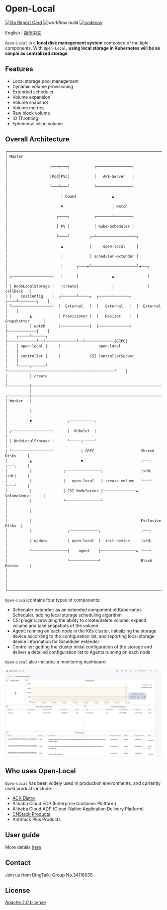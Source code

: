 # Open-Local

[![Go Report Card](https://goreportcard.com/badge/github.com/alibaba/open-local)](https://goreportcard.com/report/github.com/alibaba/open-local)
![workflow build](https://github.com/alibaba/open-local/actions/workflows/build.yml/badge.svg)
[![codecov](https://codecov.io/gh/alibaba/open-local/branch/main/graphs/badge.svg)](https://codecov.io/gh/alibaba/open-local)

English | [简体中文](./README_zh_CN.md)

`Open-Local` is a **local disk management system** composed of multiple components. With `Open-Local`, **using local storage in Kubernetes will be as simple as centralized storage**.

## Features

- Local storage pool management
- Dynamic volume provisioning
- Extended scheduler
- Volume expansion
- Volume snapshot
- Volume metrics
- Raw block volume
- IO Throttling
- Ephemeral inline volume

## Overall Architecture

```
┌─────────────────────────────────────────────────────────────────────────────┐
│ Master                                                                      │
│                   ┌───┬───┐           ┌────────────────┐                    │
│                   │Pod│PVC│           │   API-Server   │                    │
│                   └───┴┬──┘           └────────────────┘                    │
│                        │ bound                ▲                             │
│                        ▼                      │ watch                       │
│                      ┌────┐           ┌───────┴────────┐                    │
│                      │ PV │           │ Kube-Scheduler │                    │
│                      └────┘         ┌─┴────────────────┴─┐                  │
│                        ▲            │     open-local     │                  │
│                        │            │ scheduler-extender │                  │
│                        │      ┌────►└────────────────────┘◄───┐             │
│ ┌──────────────────┐   │      │               ▲               │             │
│ │ NodeLocalStorage │   │create│               │               │  callback   │
│ │    InitConfig    │  ┌┴──────┴─────┐  ┌──────┴───────┐  ┌────┴────────┐    │
│ └──────────────────┘  │  External   │  │   External   │  │  External   │    │
│          ▲            │ Provisioner │  │   Resizer    │  │ Snapshotter │    │
│          │ watch      ├─────────────┤  ├──────────────┤  ├─────────────┤    │
│    ┌─────┴──────┐     ├─────────────┴──┴──────────────┴──┴─────────────┤GRPC│
│    │ open-local │     │                 open-local                     │    │
│    │ controller │     │             CSI ControllerServer               │    │
│    └─────┬──────┘     └────────────────────────────────────────────────┘    │
│          │ create                                                           │
└──────────┼──────────────────────────────────────────────────────────────────┘
           │
┌──────────┼──────────────────────────────────────────────────────────────────┐
│ Worker   │                                                                  │
│          │                                                                  │
│          ▼                ┌───────────┐                                     │
│ ┌──────────────────┐      │  Kubelet  │                                     │
│ │ NodeLocalStorage │      └─────┬─────┘                                     │
│ └──────────────────┘            │ GRPC                     Shared Disks     │
│          ▲                      ▼                          ┌───┐  ┌───┐     │
│          │              ┌────────────────┐                 │sdb│  │sdc│     │
│          │              │   open-local   │ create volume   └───┘  └───┘     │
│          │              │ CSI NodeServer ├───────────────► VolumeGroup      │
│          │              └────────────────┘                                  │
│          │                                                                  │
│          │                                                 Exclusive Disks  │
│          │                ┌─────────────┐                  ┌───┐            │
│          │ update         │ open-local  │  init device     │sdd│            │
│          └────────────────┤    agent    ├────────────────► └───┘            │
│                           └─────────────┘                  Block Device     │
│                                                                             │
│                                                                             │
└─────────────────────────────────────────────────────────────────────────────┘
```

`Open-Local`contains four types of components:

- Scheduler extender: as an extended component of Kubernetes Scheduler, adding local storage scheduling algorithm
- CSI plugins: providing the ability to create/delete volume, expand volume and take snapshots of the volume
- Agent: running on each node in the K8s cluster, initializing the storage device according to the configuration list, and reporting local storage device information for Scheduler extender
- Controller: getting the cluster initial configuration of the storage and deliver a detailed configuration list to Agents running on each node

`Open-Local` also includes a monitoring dashboard:

![](docs/imgs/open-local-dashboard.png)

## Who uses Open-Local

`Open-Local` has been widely used in production environments, and currently used products include:

- [ACK Distro](https://github.com/AliyunContainerService/ackdistro)
- Alibaba Cloud ECP (Enterprise Container Platform)
- Alibaba Cloud ADP (Cloud-Native Application Delivery Platform)
- [CNStack Products](https://github.com/alibaba/CNStackCommunityEdition)
- AntStack Plus Products

## User guide

More details [here](docs/user-guide/user-guide.md)

## Contact

Join us from DingTalk: Group No.34118035

## License

[Apache 2.0 License](LICENSE)
